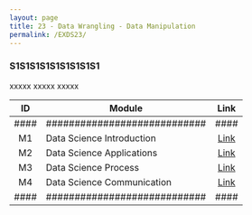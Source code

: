 ```yaml
---
layout: page
title: 23 - Data Wrangling - Data Manipulation
permalink: /EXDS23/
---
```


<h3>S1S1S1S1S1S1S1S1S1</h3>

xxxxx xxxxx xxxxx

| ID | Module                     |Link|
|:--:|----------------------------|:--:|
|####|############################|####|
| M1 | Data Science Introduction  |[Link](/03-MSDS-Courses/MSDS19/M1/)|
| M2 | Data Science Applications  |[Link](/03-MSDS-Courses/MSDS19/M2/)|
| M3 | Data Science Process       |[Link](/03-MSDS-Courses/MSDS19/M3/)|
| M4 | Data Science Communication |[Link](/03-MSDS-Courses/MSDS19/M4/)|
|####|############################|####|

